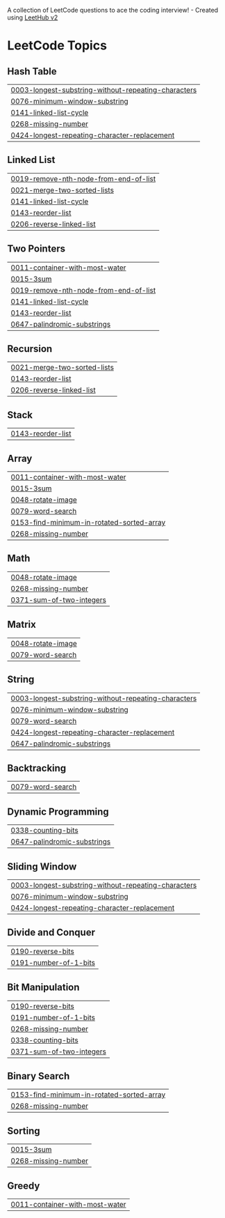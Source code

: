 A collection of LeetCode questions to ace the coding interview! - Created using [LeetHub v2](https://github.com/arunbhardwaj/LeetHub-2.0)
<!---LeetCode Topics Start-->
# LeetCode Topics
## Hash Table
|  |
| ------- |
| [0003-longest-substring-without-repeating-characters](https://github.com/sandhiyasureshm/Sandhiya-leetcode/tree/master/0003-longest-substring-without-repeating-characters) |
| [0076-minimum-window-substring](https://github.com/sandhiyasureshm/Sandhiya-leetcode/tree/master/0076-minimum-window-substring) |
| [0141-linked-list-cycle](https://github.com/sandhiyasureshm/Sandhiya-leetcode/tree/master/0141-linked-list-cycle) |
| [0268-missing-number](https://github.com/sandhiyasureshm/Sandhiya-leetcode/tree/master/0268-missing-number) |
| [0424-longest-repeating-character-replacement](https://github.com/sandhiyasureshm/Sandhiya-leetcode/tree/master/0424-longest-repeating-character-replacement) |
## Linked List
|  |
| ------- |
| [0019-remove-nth-node-from-end-of-list](https://github.com/sandhiyasureshm/Sandhiya-leetcode/tree/master/0019-remove-nth-node-from-end-of-list) |
| [0021-merge-two-sorted-lists](https://github.com/sandhiyasureshm/Sandhiya-leetcode/tree/master/0021-merge-two-sorted-lists) |
| [0141-linked-list-cycle](https://github.com/sandhiyasureshm/Sandhiya-leetcode/tree/master/0141-linked-list-cycle) |
| [0143-reorder-list](https://github.com/sandhiyasureshm/Sandhiya-leetcode/tree/master/0143-reorder-list) |
| [0206-reverse-linked-list](https://github.com/sandhiyasureshm/Sandhiya-leetcode/tree/master/0206-reverse-linked-list) |
## Two Pointers
|  |
| ------- |
| [0011-container-with-most-water](https://github.com/sandhiyasureshm/Sandhiya-leetcode/tree/master/0011-container-with-most-water) |
| [0015-3sum](https://github.com/sandhiyasureshm/Sandhiya-leetcode/tree/master/0015-3sum) |
| [0019-remove-nth-node-from-end-of-list](https://github.com/sandhiyasureshm/Sandhiya-leetcode/tree/master/0019-remove-nth-node-from-end-of-list) |
| [0141-linked-list-cycle](https://github.com/sandhiyasureshm/Sandhiya-leetcode/tree/master/0141-linked-list-cycle) |
| [0143-reorder-list](https://github.com/sandhiyasureshm/Sandhiya-leetcode/tree/master/0143-reorder-list) |
| [0647-palindromic-substrings](https://github.com/sandhiyasureshm/Sandhiya-leetcode/tree/master/0647-palindromic-substrings) |
## Recursion
|  |
| ------- |
| [0021-merge-two-sorted-lists](https://github.com/sandhiyasureshm/Sandhiya-leetcode/tree/master/0021-merge-two-sorted-lists) |
| [0143-reorder-list](https://github.com/sandhiyasureshm/Sandhiya-leetcode/tree/master/0143-reorder-list) |
| [0206-reverse-linked-list](https://github.com/sandhiyasureshm/Sandhiya-leetcode/tree/master/0206-reverse-linked-list) |
## Stack
|  |
| ------- |
| [0143-reorder-list](https://github.com/sandhiyasureshm/Sandhiya-leetcode/tree/master/0143-reorder-list) |
## Array
|  |
| ------- |
| [0011-container-with-most-water](https://github.com/sandhiyasureshm/Sandhiya-leetcode/tree/master/0011-container-with-most-water) |
| [0015-3sum](https://github.com/sandhiyasureshm/Sandhiya-leetcode/tree/master/0015-3sum) |
| [0048-rotate-image](https://github.com/sandhiyasureshm/Sandhiya-leetcode/tree/master/0048-rotate-image) |
| [0079-word-search](https://github.com/sandhiyasureshm/Sandhiya-leetcode/tree/master/0079-word-search) |
| [0153-find-minimum-in-rotated-sorted-array](https://github.com/sandhiyasureshm/Sandhiya-leetcode/tree/master/0153-find-minimum-in-rotated-sorted-array) |
| [0268-missing-number](https://github.com/sandhiyasureshm/Sandhiya-leetcode/tree/master/0268-missing-number) |
## Math
|  |
| ------- |
| [0048-rotate-image](https://github.com/sandhiyasureshm/Sandhiya-leetcode/tree/master/0048-rotate-image) |
| [0268-missing-number](https://github.com/sandhiyasureshm/Sandhiya-leetcode/tree/master/0268-missing-number) |
| [0371-sum-of-two-integers](https://github.com/sandhiyasureshm/Sandhiya-leetcode/tree/master/0371-sum-of-two-integers) |
## Matrix
|  |
| ------- |
| [0048-rotate-image](https://github.com/sandhiyasureshm/Sandhiya-leetcode/tree/master/0048-rotate-image) |
| [0079-word-search](https://github.com/sandhiyasureshm/Sandhiya-leetcode/tree/master/0079-word-search) |
## String
|  |
| ------- |
| [0003-longest-substring-without-repeating-characters](https://github.com/sandhiyasureshm/Sandhiya-leetcode/tree/master/0003-longest-substring-without-repeating-characters) |
| [0076-minimum-window-substring](https://github.com/sandhiyasureshm/Sandhiya-leetcode/tree/master/0076-minimum-window-substring) |
| [0079-word-search](https://github.com/sandhiyasureshm/Sandhiya-leetcode/tree/master/0079-word-search) |
| [0424-longest-repeating-character-replacement](https://github.com/sandhiyasureshm/Sandhiya-leetcode/tree/master/0424-longest-repeating-character-replacement) |
| [0647-palindromic-substrings](https://github.com/sandhiyasureshm/Sandhiya-leetcode/tree/master/0647-palindromic-substrings) |
## Backtracking
|  |
| ------- |
| [0079-word-search](https://github.com/sandhiyasureshm/Sandhiya-leetcode/tree/master/0079-word-search) |
## Dynamic Programming
|  |
| ------- |
| [0338-counting-bits](https://github.com/sandhiyasureshm/Sandhiya-leetcode/tree/master/0338-counting-bits) |
| [0647-palindromic-substrings](https://github.com/sandhiyasureshm/Sandhiya-leetcode/tree/master/0647-palindromic-substrings) |
## Sliding Window
|  |
| ------- |
| [0003-longest-substring-without-repeating-characters](https://github.com/sandhiyasureshm/Sandhiya-leetcode/tree/master/0003-longest-substring-without-repeating-characters) |
| [0076-minimum-window-substring](https://github.com/sandhiyasureshm/Sandhiya-leetcode/tree/master/0076-minimum-window-substring) |
| [0424-longest-repeating-character-replacement](https://github.com/sandhiyasureshm/Sandhiya-leetcode/tree/master/0424-longest-repeating-character-replacement) |
## Divide and Conquer
|  |
| ------- |
| [0190-reverse-bits](https://github.com/sandhiyasureshm/Sandhiya-leetcode/tree/master/0190-reverse-bits) |
| [0191-number-of-1-bits](https://github.com/sandhiyasureshm/Sandhiya-leetcode/tree/master/0191-number-of-1-bits) |
## Bit Manipulation
|  |
| ------- |
| [0190-reverse-bits](https://github.com/sandhiyasureshm/Sandhiya-leetcode/tree/master/0190-reverse-bits) |
| [0191-number-of-1-bits](https://github.com/sandhiyasureshm/Sandhiya-leetcode/tree/master/0191-number-of-1-bits) |
| [0268-missing-number](https://github.com/sandhiyasureshm/Sandhiya-leetcode/tree/master/0268-missing-number) |
| [0338-counting-bits](https://github.com/sandhiyasureshm/Sandhiya-leetcode/tree/master/0338-counting-bits) |
| [0371-sum-of-two-integers](https://github.com/sandhiyasureshm/Sandhiya-leetcode/tree/master/0371-sum-of-two-integers) |
## Binary Search
|  |
| ------- |
| [0153-find-minimum-in-rotated-sorted-array](https://github.com/sandhiyasureshm/Sandhiya-leetcode/tree/master/0153-find-minimum-in-rotated-sorted-array) |
| [0268-missing-number](https://github.com/sandhiyasureshm/Sandhiya-leetcode/tree/master/0268-missing-number) |
## Sorting
|  |
| ------- |
| [0015-3sum](https://github.com/sandhiyasureshm/Sandhiya-leetcode/tree/master/0015-3sum) |
| [0268-missing-number](https://github.com/sandhiyasureshm/Sandhiya-leetcode/tree/master/0268-missing-number) |
## Greedy
|  |
| ------- |
| [0011-container-with-most-water](https://github.com/sandhiyasureshm/Sandhiya-leetcode/tree/master/0011-container-with-most-water) |
<!---LeetCode Topics End-->